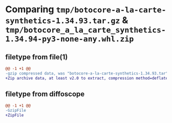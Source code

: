 # Comparing `tmp/botocore-a-la-carte-synthetics-1.34.93.tar.gz` & `tmp/botocore_a_la_carte_synthetics-1.34.94-py3-none-any.whl.zip`

## filetype from file(1)

```diff
@@ -1 +1 @@
-gzip compressed data, was "botocore-a-la-carte-synthetics-1.34.93.tar", last modified: Sat Apr 27 01:01:10 2024, max compression
+Zip archive data, at least v2.0 to extract, compression method=deflate
```

## filetype from diffoscope

```diff
@@ -1 +1 @@
-GzipFile
+ZipFile
```

